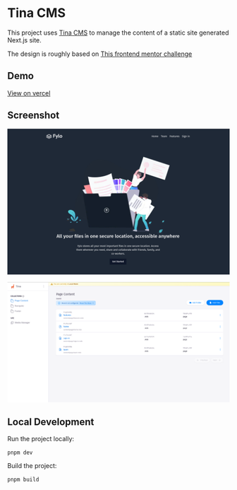 # Tina CMS

This project uses [Tina CMS](https://tina.io/) to manage the content of a static site generated Next.js site.

The design is roughly based on [This frontend mentor challenge](https://www.frontendmentor.io/challenges/fylo-dark-theme-landing-page-5ca5f2d21e82137ec91a50fd)

## Demo

[View on vercel](https://tina-cms-sooty.vercel.app/)

## Screenshot

![screenshot.png](screenshot.png)

![cms.png](cms.png)

## Local Development

Run the project locally:

```
pnpm dev
```

Build the project:

```bash
pnpm build
```
